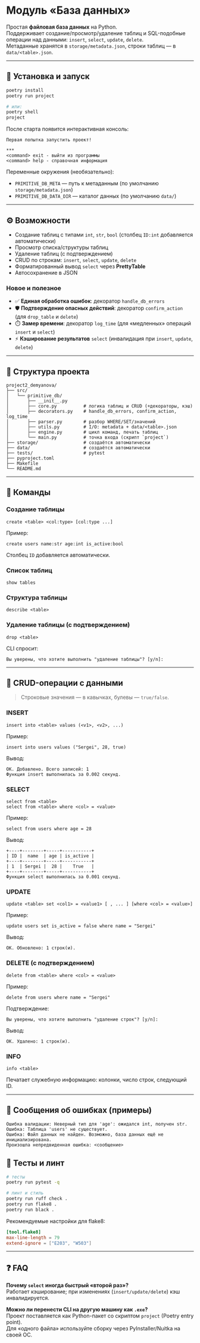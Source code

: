 # Модуль «База данных»

Простая **файловая база данных** на Python.  
Поддерживает создание/просмотр/удаление таблиц и SQL-подобные операции над данными: `insert`, `select`, `update`, `delete`.  
Метаданные хранятся в `storage/metadata.json`, строки таблиц — в `data/<table>.json`.

---

## 🚀 Установка и запуск

```bash
poetry install
poetry run project

# или:
poetry shell
project
```

После старта появится интерактивная консоль:
```
Первая попытка запустить проект!

***
<command> exit - выйти из программы
<command> help - справочная информация
```

Переменные окружения (необязательно):
- `PRIMITIVE_DB_META` — путь к метаданным (по умолчанию `storage/metadata.json`)
- `PRIMITIVE_DB_DATA_DIR` — каталог данных (по умолчанию `data/`)

---

## ⚙️ Возможности

- Создание таблиц с типами `int`, `str`, `bool` (столбец `ID:int` добавляется автоматически)
- Просмотр списка/структуры таблиц
- Удаление таблиц (с подтверждением)
- CRUD по строкам: `insert`, `select`, `update`, `delete`
- Форматированный вывод `select` через **PrettyTable**
- Автосохранение в JSON

### Новое и полезное
- ✅ **Единая обработка ошибок**: декоратор `handle_db_errors`
- 🛡️ **Подтверждение опасных действий**: декоратор `confirm_action` (для `drop_table` и `delete`)
- ⏱️ **Замер времени**: декоратор `log_time` (для «медленных» операций `insert` и `select`)
- ⚡ **Кэширование результатов** `select` (инвалидация при `insert`, `update`, `delete`)

---

## 📂 Структура проекта

```
project2_demyanova/
├── src/
│   └── primitive_db/
│       ├── __init__.py
│       ├── core.py          # логика таблиц и CRUD (+декораторы, кэш)
│       ├── decorators.py    # handle_db_errors, confirm_action, log_time
│       ├── parser.py        # разбор WHERE/SET/значений
│       ├── utils.py         # I/O: metadata + data/<table>.json
│       ├── engine.py        # цикл команд, печать таблиц
│       └── main.py          # точка входа (скрипт `project`)
├── storage/                 # создаётся автоматически
├── data/                    # создаётся автоматически
├── tests/                   # pytest
├── pyproject.toml
├── Makefile
└── README.md
```

---

## 🔖 Команды

### Создание таблицы
```
create <table> <col:type> [col:type ...]
```
Пример:
```
create users name:str age:int is_active:bool
```
Столбец `ID` добавляется автоматически.

### Список таблиц
```
show tables
```

### Структура таблицы
```
describe <table>
```

### Удаление таблицы (с подтверждением)
```
drop <table>
```
CLI спросит:
```
Вы уверены, что хотите выполнить "удаление таблицы"? [y/n]:
```

---

## 🧾 CRUD-операции с данными

> Строковые значения — в кавычках, булевы — `true/false`.

### INSERT
```
insert into <table> values (<v1>, <v2>, ...)
```
Пример:
```
insert into users values ("Sergei", 28, true)
```
Вывод:
```
OK. Добавлено. Всего записей: 1
Функция insert выполнилась за 0.002 секунд.
```

### SELECT
```
select from <table>
select from <table> where <col> = <value>
```
Пример:
```
select from users where age = 28
```
Вывод:
```
+----+--------+-----+-----------+
| ID |  name  | age | is_active |
+----+--------+-----+-----------+
| 1  | Sergei |  28 |    True   |
+----+--------+-----+-----------+
Функция select выполнилась за 0.001 секунд.
```

### UPDATE
```
update <table> set <col1> = <value1> [ , ... ] [where <col> = <value>]
```
Пример:
```
update users set is_active = false where name = "Sergei"
```
Вывод:
```
OK. Обновлено: 1 строк(и).
```

### DELETE (с подтверждением)
```
delete from <table> where <col> = <value>
```
Пример:
```
delete from users where name = "Sergei"
```
Подтверждение:
```
Вы уверены, что хотите выполнить "удаление строк"? [y/n]:
```
Вывод:
```
OK. Удалено: 1 строк(и).
```

### INFO
```
info <table>
```
Печатает служебную информацию: колонки, число строк, следующий ID.

---

## 🧰 Сообщения об ошибках (примеры)

```
Ошибка валидации: Неверный тип для 'age': ожидался int, получен str.
Ошибка: Таблица 'users' не существует.
Ошибка: Файл данных не найден. Возможно, база данных ещё не инициализирована.
Произошла непредвиденная ошибка: <сообщение>
```

## 🧪 Тесты и линт

```bash
# тесты
poetry run pytest -q

# линт и стиль
poetry run ruff check .
poetry run flake8 .
poetry run black .
```

Рекомендуемые настройки для flake8:
```toml
[tool.flake8]
max-line-length = 79
extend-ignore = ["E203", "W503"]
```

---

## ❓ FAQ

**Почему `select` иногда быстрый «второй раз»?**  
Работает кэширование; при изменениях (`insert/update/delete`) кэш инвалидируется.

**Можно ли перенести CLI на другую машину как `.exe`?**  
Проект поставляется как Python-пакет со скриптом `project` (Poetry entry point).  
Для «одного файла» используйте сборку через PyInstaller/Nuitka на своей ОС.

